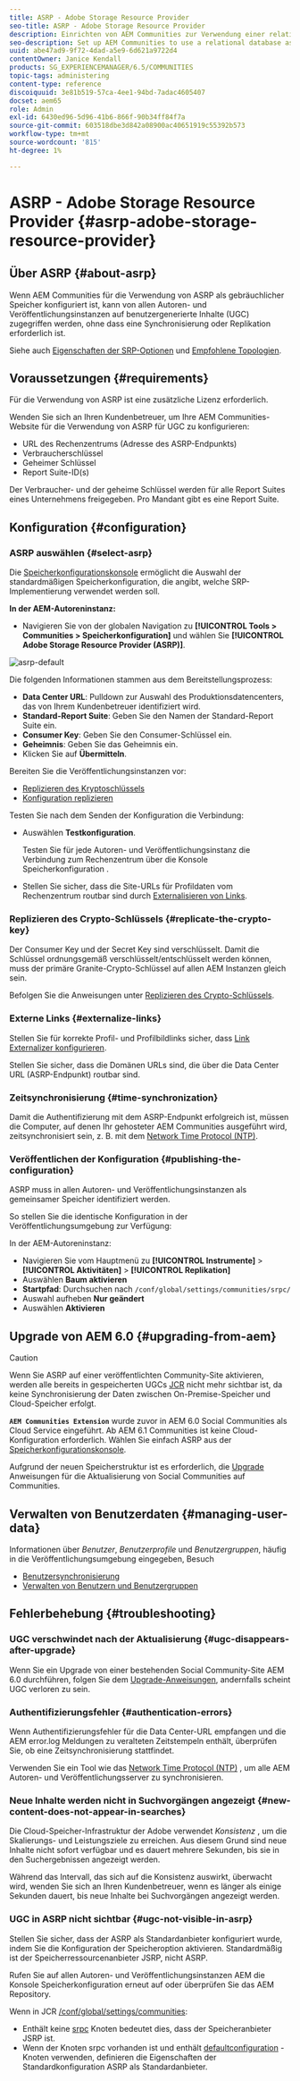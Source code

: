 ```yaml
---
title: ASRP - Adobe Storage Resource Provider
seo-title: ASRP - Adobe Storage Resource Provider
description: Einrichten von AEM Communities zur Verwendung einer relationalen Datenbank als gemeinsamen Speicher
seo-description: Set up AEM Communities to use a relational database as its common store
uuid: abe47ad9-9f72-4dad-a5e9-6d621a9722d4
contentOwner: Janice Kendall
products: SG_EXPERIENCEMANAGER/6.5/COMMUNITIES
topic-tags: administering
content-type: reference
discoiquuid: 3e81b519-57ca-4ee1-94bd-7adac4605407
docset: aem65
role: Admin
exl-id: 6430ed96-5d96-41b6-866f-90b34ff84f7a
source-git-commit: 603518dbe3d842a08900ac40651919c55392b573
workflow-type: tm+mt
source-wordcount: '815'
ht-degree: 1%

---
```


# ASRP - Adobe Storage Resource Provider {#asrp-adobe-storage-resource-provider}

## Über ASRP {#about-asrp}

Wenn AEM Communities für die Verwendung von ASRP als gebräuchlicher Speicher konfiguriert ist, kann von allen Autoren- und Veröffentlichungsinstanzen auf benutzergenerierte Inhalte (UGC) zugegriffen werden, ohne dass eine Synchronisierung oder Replikation erforderlich ist.

Siehe auch [Eigenschaften der SRP-Optionen](/help/communities/working-with-srp.md#characteristics-of-srp-options) und [Empfohlene Topologien](/help/communities/topologies.md).

## Voraussetzungen {#requirements}

Für die Verwendung von ASRP ist eine zusätzliche Lizenz erforderlich.

Wenden Sie sich an Ihren Kundenbetreuer, um Ihre AEM Communities-Website für die Verwendung von ASRP für UGC zu konfigurieren:

* URL des Rechenzentrums (Adresse des ASRP-Endpunkts)
* Verbraucherschlüssel
* Geheimer Schlüssel
* Report Suite-ID(s)

Der Verbraucher- und der geheime Schlüssel werden für alle Report Suites eines Unternehmens freigegeben. Pro Mandant gibt es eine Report Suite.

## Konfiguration {#configuration}

### ASRP auswählen {#select-asrp}

Die [Speicherkonfigurationskonsole](/help/communities/srp-config.md) ermöglicht die Auswahl der standardmäßigen Speicherkonfiguration, die angibt, welche SRP-Implementierung verwendet werden soll.

**In der AEM-Autoreninstanz:**

* Navigieren Sie von der globalen Navigation zu **[!UICONTROL Tools > Communities > Speicherkonfiguration]** und wählen Sie **[!UICONTROL Adobe Storage Resource Provider (ASRP)]**.

![asrp-default](assets/asrp-default.png)

Die folgenden Informationen stammen aus dem Bereitstellungsprozess:

* **Data Center URL**: Pulldown zur Auswahl des Produktionsdatencenters, das von Ihrem Kundenbetreuer identifiziert wird.
* **Standard-Report Suite**: Geben Sie den Namen der Standard-Report Suite ein.
* **Consumer Key**: Geben Sie den Consumer-Schlüssel ein.
* **Geheimnis**: Geben Sie das Geheimnis ein.
* Klicken Sie auf **Übermitteln**.

Bereiten Sie die Veröffentlichungsinstanzen vor:

* [Replizieren des Kryptoschlüssels](#replicate-the-crypto-key)
* [Konfiguration replizieren](#publishing-the-configuration)

Testen Sie nach dem Senden der Konfiguration die Verbindung:

* Auswählen **Testkonfiguration**.

   Testen Sie für jede Autoren- und Veröffentlichungsinstanz die Verbindung zum Rechenzentrum über die Konsole Speicherkonfiguration .

* Stellen Sie sicher, dass die Site-URLs für Profildaten vom Rechenzentrum routbar sind durch [Externalisieren von Links](#externalize-links).

### Replizieren des Crypto-Schlüssels {#replicate-the-crypto-key}

Der Consumer Key und der Secret Key sind verschlüsselt. Damit die Schlüssel ordnungsgemäß verschlüsselt/entschlüsselt werden können, muss der primäre Granite-Crypto-Schlüssel auf allen AEM Instanzen gleich sein.

Befolgen Sie die Anweisungen unter [Replizieren des Crypto-Schlüssels](/help/communities/deploy-communities.md#replicate-the-crypto-key).

### Externe Links {#externalize-links}

Stellen Sie für korrekte Profil- und Profilbildlinks sicher, dass [Link Externalizer konfigurieren](/help/sites-developing/externalizer.md).

Stellen Sie sicher, dass die Domänen URLs sind, die über die Data Center URL (ASRP-Endpunkt) routbar sind.

### Zeitsynchronisierung {#time-synchronization}

Damit die Authentifizierung mit dem ASRP-Endpunkt erfolgreich ist, müssen die Computer, auf denen Ihr gehosteter AEM Communities ausgeführt wird, zeitsynchronisiert sein, z. B. mit dem [Network Time Protocol (NTP)](https://www.ntp.org/).

### Veröffentlichen der Konfiguration {#publishing-the-configuration}

ASRP muss in allen Autoren- und Veröffentlichungsinstanzen als gemeinsamer Speicher identifiziert werden.

So stellen Sie die identische Konfiguration in der Veröffentlichungsumgebung zur Verfügung:

In der AEM-Autoreninstanz:

* Navigieren Sie vom Hauptmenü zu **[!UICONTROL Instrumente]** > **[!UICONTROL Aktivitäten]** > **[!UICONTROL Replikation]**
* Auswählen **Baum aktivieren**
* **Startpfad**: Durchsuchen nach `/conf/global/settings/communities/srpc/`
* Auswahl aufheben **Nur geändert**
* Auswählen **Aktivieren**

## Upgrade von AEM 6.0 {#upgrading-from-aem}

>[!CAUTION]
>
>Wenn Sie ASRP auf einer veröffentlichten Community-Site aktivieren, werden alle bereits in gespeicherten UGCs [JCR](/help/communities/jsrp.md) nicht mehr sichtbar ist, da keine Synchronisierung der Daten zwischen On-Premise-Speicher und Cloud-Speicher erfolgt.

**`AEM Communities Extension`** wurde zuvor in AEM 6.0 Social Communities als Cloud Service eingeführt. Ab AEM 6.1 Communities ist keine Cloud-Konfiguration erforderlich. Wählen Sie einfach ASRP aus der [Speicherkonfigurationskonsole](/help/communities/srp-config.md).

Aufgrund der neuen Speicherstruktur ist es erforderlich, die [Upgrade](/help/communities/upgrade.md#adobe-cloud-storage) Anweisungen für die Aktualisierung von Social Communities auf Communities.

## Verwalten von Benutzerdaten {#managing-user-data}

Informationen über *Benutzer*, *Benutzerprofile* und *Benutzergruppen*, häufig in die Veröffentlichungsumgebung eingegeben, Besuch

* [Benutzersynchronisierung](/help/communities/sync.md)
* [Verwalten von Benutzern und Benutzergruppen](/help/communities/users.md)

## Fehlerbehebung {#troubleshooting}

### UGC verschwindet nach der Aktualisierung {#ugc-disappears-after-upgrade}

Wenn Sie ein Upgrade von einer bestehenden Social Community-Site AEM 6.0 durchführen, folgen Sie dem [Upgrade-Anweisungen](/help/communities/upgrade.md#adobe-cloud-storage), andernfalls scheint UGC verloren zu sein.

### Authentifizierungsfehler {#authentication-errors}

Wenn Authentifizierungsfehler für die Data Center-URL empfangen und die AEM error.log Meldungen zu veralteten Zeitstempeln enthält, überprüfen Sie, ob eine Zeitsynchronisierung stattfindet.

Verwenden Sie ein Tool wie das [Network Time Protocol (NTP)](https://www.ntp.org/) , um alle AEM Autoren- und Veröffentlichungsserver zu synchronisieren.

### Neue Inhalte werden nicht in Suchvorgängen angezeigt {#new-content-does-not-appear-in-searches}

Die Cloud-Speicher-Infrastruktur der Adobe verwendet *Konsistenz* , um die Skalierungs- und Leistungsziele zu erreichen. Aus diesem Grund sind neue Inhalte nicht sofort verfügbar und es dauert mehrere Sekunden, bis sie in den Suchergebnissen angezeigt werden.

Während das Intervall, das sich auf die Konsistenz auswirkt, überwacht wird, wenden Sie sich an Ihren Kundenbetreuer, wenn es länger als einige Sekunden dauert, bis neue Inhalte bei Suchvorgängen angezeigt werden.

### UGC in ASRP nicht sichtbar {#ugc-not-visible-in-asrp}

Stellen Sie sicher, dass der ASRP als Standardanbieter konfiguriert wurde, indem Sie die Konfiguration der Speicheroption aktivieren. Standardmäßig ist der Speicherressourcenanbieter JSRP, nicht ASRP.

Rufen Sie auf allen Autoren- und Veröffentlichungsinstanzen AEM die Konsole Speicherkonfiguration erneut auf oder überprüfen Sie das AEM Repository.

Wenn in JCR [/conf/global/settings/communities](https://localhost:4502/crx/de/index.jsp#/etc/socialconfig/):

* Enthält keine [srpc](https://localhost:4502/crx/de/index.jsp#/conf/global/settings/communities/srp) Knoten bedeutet dies, dass der Speicheranbieter JSRP ist.
* Wenn der Knoten srpc vorhanden ist und enthält [defaultconfiguration](https://localhost:4502/crx/de/index.jsp#/conf/global/settings/communities/srp/defaultconfiguration) -Knoten verwenden, definieren die Eigenschaften der Standardkonfiguration ASRP als Standardanbieter.
